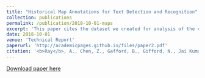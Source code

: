 ```yaml
---
title: "Historical Map Annotations for Text Detection and Recognition"
collection: publications
permalink: /publication/2018-10-01-maps
excerpt: 'This paper cites the dataset we created for analysis of the cartographic images.'
date: 2018-10-01
venue: 'Technical Report'
paperurl: 'http://academicpages.github.io/files/paper2.pdf'
citation: '<b>Ray</b>, A., Chen, Z., Gafford, B., Gifford, N., Jai Kumar, J., Lamsal, A., Niehus-Staab, L., Weinman, J., \& Learned-Miller, E. (2018). &quot;Historical Map Annotations for Text Detection and Recognition.&quot; <i>Technical Report, Grinnell College, Grinnell, IA 50112</i>. 1(2).'
---
```


[Download paper here](https://weinman.cs.grinnell.edu/data/complete-map-dataset.pdf)

<!-- This paper is about the number 2. The number 3 is left for future work. -->

<!-- Recommended citation: Your Name, You. (2010). "Paper Title Number 2." <i>Journal 1</i>. 1(2). -->